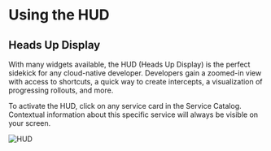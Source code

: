 # Using the HUD

## Heads Up Display

With many widgets available, the HUD (Heads Up Display) is the perfect sidekick for any cloud-native developer. Developers gain a zoomed-in view with access to shortcuts, a quick way to create intercepts, a visualization of progressing rollouts, and more.

To activate the HUD, click on any service card in the Service Catalog. Contextual information about this specific service will always be visible on your screen.

![HUD](../../../images/dcp-hud.png)
